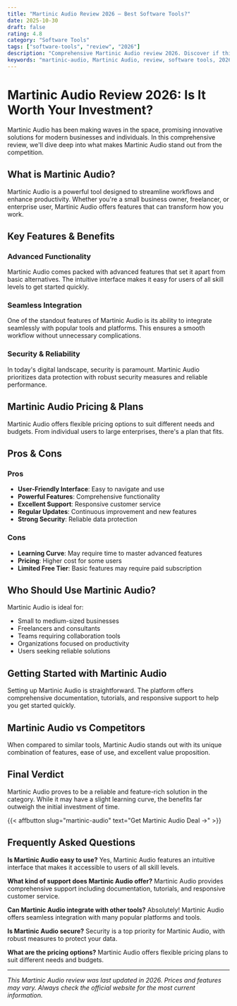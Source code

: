 ```yaml
---
title: "Martinic Audio Review 2026 – Best Software Tools?"
date: 2025-10-30
draft: false
rating: 4.8
category: "Software Tools"
tags: ["software-tools", "review", "2026"]
description: "Comprehensive Martinic Audio review 2026. Discover if this  tool is the best choice for your needs."
keywords: "martinic-audio, Martinic Audio, review, software tools, 2026, best software tools"
---
```


# Martinic Audio Review 2026: Is It Worth Your Investment?

Martinic Audio has been making waves in the  space, promising innovative solutions for modern businesses and individuals. In this comprehensive review, we'll dive deep into what makes Martinic Audio stand out from the competition.

## What is Martinic Audio?

Martinic Audio is a powerful  tool designed to streamline workflows and enhance productivity. Whether you're a small business owner, freelancer, or enterprise user, Martinic Audio offers features that can transform how you work.

## Key Features & Benefits

### Advanced Functionality
Martinic Audio comes packed with advanced features that set it apart from basic alternatives. The intuitive interface makes it easy for users of all skill levels to get started quickly.

### Seamless Integration
One of the standout features of Martinic Audio is its ability to integrate seamlessly with popular tools and platforms. This ensures a smooth workflow without unnecessary complications.

### Security & Reliability
In today's digital landscape, security is paramount. Martinic Audio prioritizes data protection with robust security measures and reliable performance.

## Martinic Audio Pricing & Plans

Martinic Audio offers flexible pricing options to suit different needs and budgets. From individual users to large enterprises, there's a plan that fits.

## Pros & Cons

### Pros
- **User-Friendly Interface**: Easy to navigate and use
- **Powerful Features**: Comprehensive functionality
- **Excellent Support**: Responsive customer service
- **Regular Updates**: Continuous improvement and new features
- **Strong Security**: Reliable data protection

### Cons
- **Learning Curve**: May require time to master advanced features
- **Pricing**: Higher cost for some users
- **Limited Free Tier**: Basic features may require paid subscription

## Who Should Use Martinic Audio?

Martinic Audio is ideal for:
- Small to medium-sized businesses
- Freelancers and consultants
- Teams requiring collaboration tools
- Organizations focused on productivity
- Users seeking reliable  solutions

## Getting Started with Martinic Audio

Setting up Martinic Audio is straightforward. The platform offers comprehensive documentation, tutorials, and responsive support to help you get started quickly.

## Martinic Audio vs Competitors

When compared to similar tools, Martinic Audio stands out with its unique combination of features, ease of use, and excellent value proposition.

## Final Verdict

Martinic Audio proves to be a reliable and feature-rich solution in the  category. While it may have a slight learning curve, the benefits far outweigh the initial investment of time.

{{< affbutton slug="martinic-audio" text="Get Martinic Audio Deal →" >}}

## Frequently Asked Questions

**Is Martinic Audio easy to use?**
Yes, Martinic Audio features an intuitive interface that makes it accessible to users of all skill levels.

**What kind of support does Martinic Audio offer?**
Martinic Audio provides comprehensive support including documentation, tutorials, and responsive customer service.

**Can Martinic Audio integrate with other tools?**
Absolutely! Martinic Audio offers seamless integration with many popular platforms and tools.

**Is Martinic Audio secure?**
Security is a top priority for Martinic Audio, with robust measures to protect your data.

**What are the pricing options?**
Martinic Audio offers flexible pricing plans to suit different needs and budgets.

---

*This Martinic Audio review was last updated in 2026. Prices and features may vary. Always check the official website for the most current information.*
